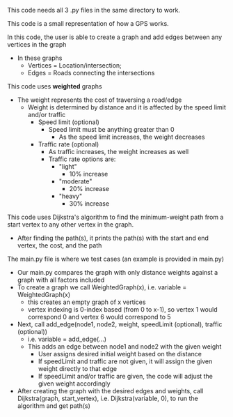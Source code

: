 This code needs all 3 .py files in the same directory to work.

This code is a small representation of how a GPS works.

In this code, the user is able to create a graph and add edges between any vertices in the graph
* In these graphs
  * Vertices = Location/intersection;
  * Edges = Roads connecting the intersections

This code uses **weighted** graphs
* The weight represents the cost of traversing a road/edge
  * Weight is determined by distance and it is affected by the speed limit and/or traffic
    * Speed limit (optional)
      * Speed limit must be anything greater than 0
        * As the speed limit increases, the weight decreases 
    * Traffic rate (optional)
      * As traffic increases, the weight increases as well 
      * Traffic rate options are:
        * "light"
          * 10% increase
        * "moderate"
          * 20% increase
        * "heavy"
          * 30% increase

This code uses Dijkstra's algorithm to find the minimum-weight path from a start vertex to any other vertex in the graph.
* After finding the path(s), it prints the path(s) with the start and end vertex, the cost, and the path

The main.py file is where we test cases (an example is provided in main.py)
* Our main.py compares the graph with only distance weights against a graph with all factors included
* To create a graph we call WeightedGraph(x), i.e. variable = WeightedGraph(x)
  * this creates an empty graph of x vertices
  * vertex indexing is 0-index based (from 0 to x-1), so vertex 1 would correspond 0 and vertex 6 would correspond to 5
* Next, call add_edge(node1, node2, weight, speedLimit (optional), traffic (optional))
  * i.e. variable = add_edge(...) 
  * This adds an edge between node1 and node2 with the given weight
    * User assigns desired initial weight based on the distance
    * If speedLimit and traffic are not given, it will assign the given weight directly to that edge
    * If speedLimit and/or traffic are given, the code will adjust the given weight accordingly
* After creating the graph with the desired edges and weights, call Dijkstra(graph, start_vertex), i.e. Dijkstra(variable, 0), to run the algorithm and get path(s)
